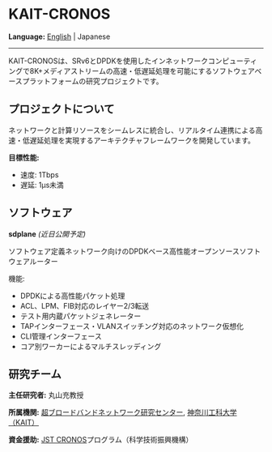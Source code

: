 # KAIT-CRONOS

**Language:** [English](README.md) | Japanese

---

KAIT-CRONOSは、SRv6とDPDKを使用したインネットワークコンピューティングで8K+メディアストリームの高速・低遅延処理を可能にするソフトウェアベースプラットフォームの研究プロジェクトです。

## プロジェクトについて

ネットワークと計算リソースをシームレスに統合し、リアルタイム連携による高速・低遅延処理を実現するアーキテクチャフレームワークを開発しています。

**目標性能:**
- 速度: 1Tbps
- 遅延: 1μs未満

## ソフトウェア

**sdplane** *(近日公開予定)*

ソフトウェア定義ネットワーク向けのDPDKベース高性能オープンソースソフトウェアルーター

機能:
- DPDKによる高性能パケット処理
- ACL、LPM、FIB対応のレイヤー2/3転送
- テスト用内蔵パケットジェネレーター
- TAPインターフェース・VLANスイッチング対応のネットワーク仮想化
- CLI管理インターフェース
- コア別ワーカーによるマルチスレッディング

## 研究チーム

**主任研究者:** 丸山充教授

**所属機関:** [超ブロードバンドネットワーク研究センター](https://www.kait.jp/research/navi/maruyama.html), [神奈川工科大学（KAIT）](https://www.kait.jp/)

**資金援助:** [JST CRONOS](https://www.jst.go.jp/kisoken/cronos/overview/index.html)プログラム（科学技術振興機構）

